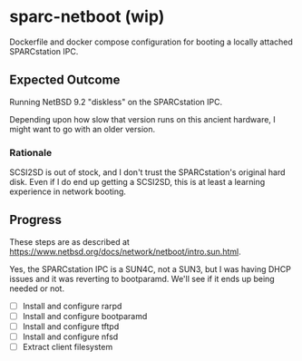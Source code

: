 # sparc-netboot (wip)
Dockerfile and docker compose configuration for booting a locally attached SPARCstation IPC.

## Expected Outcome

Running NetBSD 9.2 "diskless" on the SPARCstation IPC.

Depending upon how slow that version runs on this ancient hardware, I might want to go with an older version.

### Rationale

SCSI2SD is out of stock, and I don't trust the SPARCstation's original hard disk.  Even if I do end up getting a SCSI2SD, this is at least a learning experience in network booting.

## Progress

These steps are as described at https://www.netbsd.org/docs/network/netboot/intro.sun.html.

Yes, the SPARCstation IPC is a SUN4C, not a SUN3, but I was having DHCP issues and it was reverting to bootparamd.  We'll see if it ends up being needed or not.

* [ ] Install and configure rarpd
* [ ] Install and configure bootparamd
* [ ] Install and configure tftpd
* [ ] Install and configure nfsd
* [ ] Extract client filesystem
